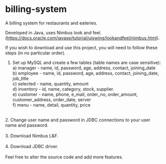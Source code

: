 # billing-system <br />
A billing system for restaurants and eateries. <br />

Developed in Java, uses Nimbus look and feel. (https://docs.oracle.com/javase/tutorial/uiswing/lookandfeel/nimbus.html). <br />

If you wish to download and use this project, you will need to follow these steps (in no particular order). 
<br />
1. Set up MySQL and create a few tables (table names are case sensitive): <br />
        a) manager - name, id, password, age, address, contact, joining_date <br />
        b) employee - name, id, password, age, address, contact, joining_date, job_title <br />
        c) selected - name, quantity, amount <br />
        d) inventory - id, name, category, stock, supplier. <br />
        e) customer - name, phone, e_mail, order_no, order_amount, customer_address, order_date, server <br />
        f) menu - name, detail, quantity, price <br />
<br />
2. Change user name and password in JDBC connections to your user name and password. <br />
<br />
3. Download Nimbus L&F. <br />
<br />
4. Download JDBC driver. <br />
<br />
Feel free to alter the source code and add more features. <br />
